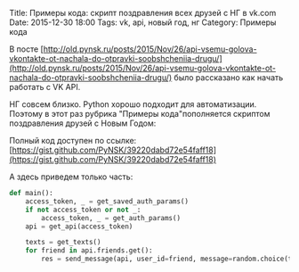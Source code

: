 Title: Примеры кода: скрипт поздравления всех друзей с НГ в vk.com
Date: 2015-12-30 18:00
Tags: vk, api, новый год, нг
Category: Примеры кода

В посте [http://old.pynsk.ru/posts/2015/Nov/26/api-vsemu-golova-vkontakte-ot-nachala-do-otpravki-soobshcheniia-drugu/](http://old.pynsk.ru/posts/2015/Nov/26/api-vsemu-golova-vkontakte-ot-nachala-do-otpravki-soobshcheniia-drugu/) было рассказано как начать работать с VK API.

НГ совсем близко. Python хорошо подходит для автоматизации. Поэтому в этот раз рубрика "Примеры кода"пополняется скриптом поздравления друзей с Новым Годом:

Полный код доступен по ссылке: [https://gist.github.com/PyNSK/39220dabd72e54faff18](https://gist.github.com/PyNSK/39220dabd72e54faff18)

А здесь приведем только часть:

```python
def main():
    access_token, _ = get_saved_auth_params()
    if not access_token or not _:
        access_token, _ = get_auth_params()
    api = get_api(access_token)

    texts = get_texts()
    for friend in api.friends.get():
        res = send_message(api, user_id=friend, message=random.choice(texts))
```

